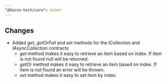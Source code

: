 ```yaml
---
"@daiso-tech/core": minor
---
```


## Changes
- Added <i>get</i>, <i>getOrFail</i> and <i>set</i> methods for the <i>ICollection</i> and <i>IAsyncCollection</i> contracts
  - <i>get</i> method makes it easy to retrieve an item based on index. If item is not found null will be returned.
  - <i>getOr</i> method makes it easy to retrieve an item based on index. If item is not found an error will be thrown.
  - <i>set</i> method makes it easy to set item by index.
